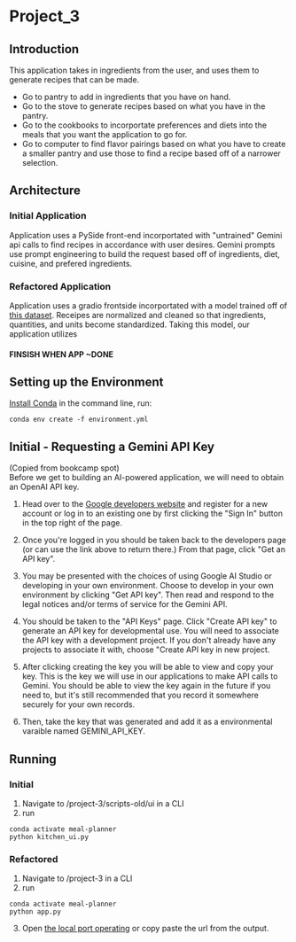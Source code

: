 # Project_3
## Introduction
This application takes in ingredients from the user, and uses them to generate recipes
that can be made.
- Go to pantry to add in ingredients that you have on hand.
- Go to the stove to generate recipes based on what you have in the pantry.
- Go to the cookbooks to incorportate preferences and diets into the meals that you
want the application to go for.
- Go to computer to find flavor pairings based on what you have to create a smaller pantry
and use those to find a recipe based off of a narrower selection.

## Architecture
### Initial Application
Application uses a PySide front-end incorportated with "untrained" Gemini api calls to find
recipes in accordance with user desires. Gemini prompts use prompt engineering to
build the request based off of ingredients, diet, cuisine, and prefered ingredients.

### Refactored Application
Application uses a gradio frontside incorportated with a model trained off of 
[this dataset](AkashPS11/recipes_data_food.com). Receipes are normalized and cleaned
so that ingredients, quantities, and units become standardized. Taking this model, 
our application utilizes 
#### FINSISH WHEN APP ~DONE

## Setting up the Environment
[Install Conda](https://docs.conda.io/projects/conda/en/stable/user-guide/install/index.html#)
in the command line, run:
```
conda env create -f environment.yml
```
## Initial - Requesting a Gemini API Key
(Copied from bookcamp spot)\
Before we get to building an AI-powered application, we will need to obtain an OpenAI API key.

1. Head over to the [Google developers website](https://ai.google.dev/gemini-api/docs/api-key) and register for a new account or log in to an existing one by first clicking the "Sign In" button in the top right of the page.

2. Once you're logged in you should be taken back to the developers page (or can use the link above to return there.) From that page, click "Get an API key".

3. You may be presented with the choices of using Google AI Studio or developing in your own environment. Choose to develop in your own environment by clicking "Get API key". Then read and respond to the legal notices and/or terms of service for the Gemini API.

4. You should be taken to the "API Keys" page. Click "Create API key" to generate an API key for developmental use. You will need to associate the API key with a development project. If you don't already have any projects to associate it with, choose "Create API key in new project.

5. After clicking creating the key you will be able to view and copy your key. This is the key we will use in our applications to make API calls to Gemini. You should be able to view the key again in the future if you need to, but it's still recommended that you record it somewhere securely for your own records.

6. Then, take the key that was generated and add it as a environmental varaible named GEMINI_API_KEY.

## Running
### Initial
1. Navigate to /project-3/scripts-old/ui in a CLI
2. run
```
conda activate meal-planner
python kitchen_ui.py
```
### Refactored
1. Navigate to /project-3 in a CLI
2. run
```
conda activate meal-planner
python app.py
```
3. Open [the local port operating](http://127.0.0.1:7860) or copy paste the url from the output.
